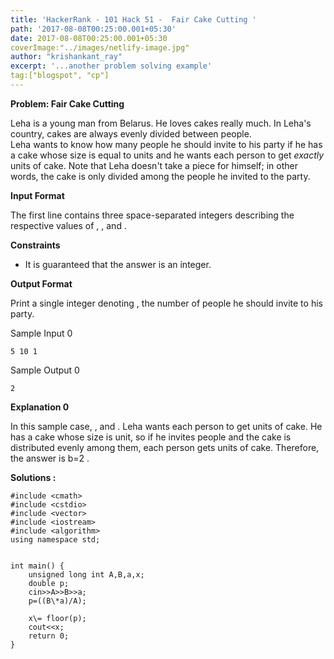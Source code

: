 ```yaml
---
title: 'HackerRank - 101 Hack 51 -  Fair Cake Cutting '
path: '2017-08-08T00:25:00.001+05:30'
date: 2017-08-08T00:25:00.001+05:30
coverImage:"../images/netlify-image.jpg"
author: "krishankant_ray"
excerpt: '...another problem solving example'
tag:["blogspot", "cp"]
---
```


**Problem: Fair Cake Cutting**  
  
Leha is a young man from Belarus. He loves cakes really much. In Leha's country, cakes are always evenly divided between people.  
Leha wants to know how many people he should invite to his party if he has a cake whose size is equal to units and he wants each person to get _exactly_ units of cake. Note that Leha doesn't take a piece for himself; in other words, the cake is only divided among the people he invited to the party.  
  
  

**Input Format**

The first line contains three space-separated integers describing the respective values of , , and .

  
**Constraints**

  

*   It is guaranteed that the answer is an integer.

  
**Output Format**

  
Print a single integer denoting , the number of people he should invite to his party.

  
  
Sample Input 0

```
5 10 1  

```

  
Sample Output 0

```
2  

```

  
****Explanation** 0**

In this sample case, , and . Leha wants each person to get units of cake. He has a cake whose size is unit, so if he invites people and the cake is distributed evenly among them, each person gets units of cake. Therefore, the answer is b=2 .  
  
**Solutions :**  
  
```
#include <cmath>  
#include <cstdio>  
#include <vector>  
#include <iostream>  
#include <algorithm>  
using namespace std;  
  
  
int main() {  
    unsigned long int A,B,a,x;  
    double p;  
    cin>>A>>B>>a;  
    p=((B\*a)/A);  
      
    x\= floor(p);  
    cout<<x;  
    return 0;  
}
```